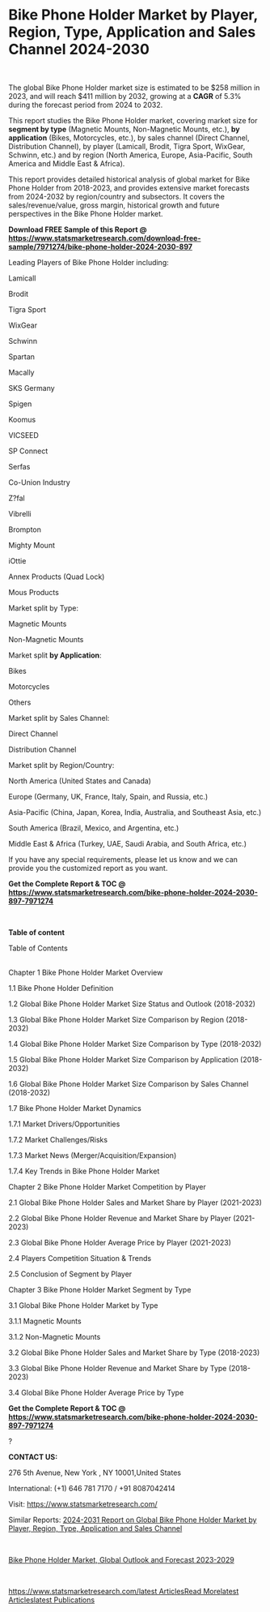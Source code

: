 <h1>Bike Phone Holder Market by Player, Region, Type, Application and Sales Channel 2024-2030</h1><br/><p>The global Bike Phone Holder market size is estimated to be $258 million in 2023, and will reach $411 million by 2032, growing at a <strong>CAGR</strong> of 5.3% during the forecast period from 2024 to 2032.</p>
 
 
 
 <p>This report studies the Bike Phone Holder market, covering market size for <strong>segment by type</strong> (Magnetic Mounts, Non-Magnetic Mounts, etc.), <strong>by application</strong> (Bikes, Motorcycles, etc.), by sales channel (Direct Channel, Distribution Channel), by player (Lamicall, Brodit, Tigra Sport, WixGear, Schwinn, etc.) and by region (North America, Europe, Asia-Pacific, South America and Middle East & Africa).</p>
 
 
 
 <p>This report provides detailed historical analysis of global market for Bike Phone Holder from 2018-2023, and provides extensive market forecasts from 2024-2032 by region/country and subsectors. It covers the sales/revenue/value, gross margin, historical growth and future perspectives in the Bike Phone Holder market.</p>
 
 
 
 <p><strong>Download FREE Sample of this Report @ <a href="https://www.statsmarketresearch.com/download-free-sample/7971274/bike-phone-holder-2024-2030-897">https://www.statsmarketresearch.com/download-free-sample/7971274/bike-phone-holder-2024-2030-897</a></strong></p>
 
 
 
 <p>Leading Players of Bike Phone Holder including:</p>
 
 
 
 <p>Lamicall</p>
 
 
 
 <p>Brodit</p>
 
 
 
 <p>Tigra Sport</p>
 
 
 
 <p>WixGear</p>
 
 
 
 <p>Schwinn</p>
 
 
 
 <p>Spartan</p>
 
 
 
 <p>Macally</p>
 
 
 
 <p>SKS Germany</p>
 
 
 
 <p>Spigen</p>
 
 
 
 <p>Koomus</p>
 
 
 
 <p>VICSEED</p>
 
 
 
 <p>SP Connect</p>
 
 
 
 <p>Serfas</p>
 
 
 
 <p>Co-Union Industry</p>
 
 
 
 <p>Z?fal</p>
 
 
 
 <p>Vibrelli</p>
 
 
 
 <p>Brompton</p>
 
 
 
 <p>Mighty Mount</p>
 
 
 
 <p>iOttie</p>
 
 
 
 <p>Annex Products (Quad Lock)</p>
 
 
 
 <p>Mous Products</p>
 
 
 
 <p>Market split by Type:</p>
 
 
 
 <p>Magnetic Mounts</p>
 
 
 
 <p>Non-Magnetic Mounts</p>
 
 
 
 <p>Market split <strong>by Application</strong>:</p>
 
 
 
 <p>Bikes</p>
 
 
 
 <p>Motorcycles</p>
 
 
 
 <p>Others</p>
 
 
 
 <p>Market split by Sales Channel:</p>
 
 
 
 <p>Direct Channel</p>
 
 
 
 <p>Distribution Channel</p>
 
 
 
 <p>Market split by Region/Country:</p>
 
 
 
 <p>North America (United States and Canada)</p>
 
 
 
 <p>Europe (Germany, UK, France, Italy, Spain, and Russia, etc.)</p>
 
 
 
 <p>Asia-Pacific (China, Japan, Korea, India, Australia, and Southeast Asia, etc.)</p>
 
 
 
 <p>South America (Brazil, Mexico, and Argentina, etc.)</p>
 
 
 
 <p>Middle East & Africa (Turkey, UAE, Saudi Arabia, and South Africa, etc.)</p>
 
 
 
 <p>If you have any special requirements, please let us know and we can provide you the customized report as you want.</p>
 
 
 
 <div><b>Get the Complete Report & TOC @ <a href="https://www.statsmarketresearch.com/bike-phone-holder-2024-2030-897-7971274">https://www.statsmarketresearch.com/bike-phone-holder-2024-2030-897-7971274</a></b></div>
 
 
 
 <p><br />
 
 <b>Table of content</b></p>
 
 
 
 <p>Table of Contents<br />
 
 <br />
 
 Chapter 1 Bike Phone Holder Market Overview<br />
 
 1.1 Bike Phone Holder Definition<br />
 
 1.2 Global Bike Phone Holder Market Size Status and Outlook (2018-2032)<br />
 
 1.3 Global Bike Phone Holder Market Size Comparison by Region (2018-2032)<br />
 
 1.4 Global Bike Phone Holder Market Size Comparison by Type (2018-2032)<br />
 
 1.5 Global Bike Phone Holder Market Size Comparison by Application (2018-2032)<br />
 
 1.6 Global Bike Phone Holder Market Size Comparison by Sales Channel (2018-2032)<br />
 
 1.7 Bike Phone Holder Market Dynamics<br />
 
 1.7.1 Market Drivers/Opportunities<br />
 
 1.7.2 Market Challenges/Risks<br />
 
 1.7.3 Market News (Merger/Acquisition/Expansion)<br />
 
 1.7.4 Key Trends in Bike Phone Holder Market<br />
 
 Chapter 2 Bike Phone Holder Market Competition by Player<br />
 
 2.1 Global Bike Phone Holder Sales and Market Share by Player (2021-2023)<br />
 
 2.2 Global Bike Phone Holder Revenue and Market Share by Player (2021-2023)<br />
 
 2.3 Global Bike Phone Holder Average Price by Player (2021-2023)<br />
 
 2.4 Players Competition Situation & Trends<br />
 
 2.5 Conclusion of Segment by Player<br />
 
 Chapter 3 Bike Phone Holder Market Segment by Type<br />
 
 3.1 Global Bike Phone Holder Market by Type<br />
 
 3.1.1 Magnetic Mounts<br />
 
 3.1.2 Non-Magnetic Mounts<br />
 
 3.2 Global Bike Phone Holder Sales and Market Share by Type (2018-2023)<br />
 
 3.3 Global Bike Phone Holder Revenue and Market Share by Type (2018-2023)<br />
 
 3.4 Global Bike Phone Holder Average Price by Type</p>
 
 
 
 <div><b>Get the Complete Report & TOC @ <a href="https://www.statsmarketresearch.com/bike-phone-holder-2024-2030-897-7971274">https://www.statsmarketresearch.com/bike-phone-holder-2024-2030-897-7971274</a></b></div>
 
 
 
 <p>? </p>
 
 
 
 <p><b>CONTACT US:</b><br />
 
 276 5th Avenue, New York , NY 10001,United States<br />
 
 International: (+1) 646 781 7170 / +91 8087042414<br />
 
 Visit: <a href="https://www.statsmarketresearch.com/">https://www.statsmarketresearch.com/</a><br />
 
 Similar Reports: <a href="https://www.statsmarketresearch.com/bike-phone-holder-2024-2030-897-7971274">2024-2031 Report on Global Bike Phone Holder Market by Player, Region, Type, Application and Sales Channel</a><br />
 
 <br />
 
 <a href="https://www.statsmarketresearch.com/bike-phone-holder-2024-2030-897-7971274">Bike Phone Holder Market, Global Outlook and Forecast 2023-2029</a><br />
 
 <br />
 
 <a href="https://gyeongbokgung.com">https://www.statsmarketresearch.com/</a><a href="https://hallyeomaritime.com">latest Articles</a><a href="https://jingwansa.com">Read More</a><a href="https://nguoiviet.jp/">latest Articles</a><a href="https://www.intelmarketresearch.com/">latest Publications</a></p>